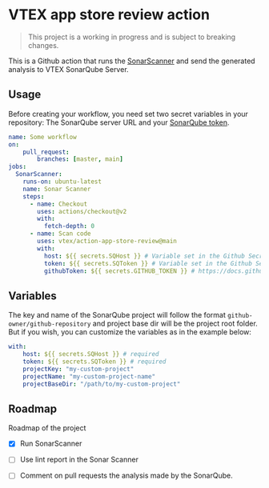 # VTEX app store review action
> This project is a working in progress and is subject to breaking changes.

This is a Github action that runs the [SonarScanner](https://docs.sonarqube.org/latest/analysis/scan/sonarscanner/) and send the generated analysis to VTEX SonarQube Server.

## Usage

Before creating your workflow, you need set two secret variables in your repository: The SonarQube server URL and your [SonarQube token](https://docs.sonarqube.org/latest/user-guide/user-token/).

```yml
name: Some workflow
on:
    pull_request:
        branches: [master, main]
jobs:
  SonarScanner:
    runs-on: ubuntu-latest
    name: Sonar Scanner
    steps:
      - name: Checkout
        uses: actions/checkout@v2
        with:
          fetch-depth: 0
      - name: Scan code
        uses: vtex/action-app-store-review@main
        with:
          host: ${{ secrets.SQHost }} # Variable set in the Github Secrets
          token: ${{ secrets.SQToken }} # Variable set in the Github Secrets
          githubToken: ${{ secrets.GITHUB_TOKEN }} # https://docs.github.com/en/actions/reference/authentication-in-a-workflow#about-the-github_token-secret
```

## Variables

The key and name of the SonarQube project will follow the format `github-owner/github-repository` and project base dir will be the project root folder. But if you wish, you can customize the variables as in the example below:

```yml
with:
    host: ${{ secrets.SQHost }} # required
    token: ${{ secrets.SQToken }} # required
    projectKey: "my-custom-project"
    projectName: "my-custom-project-name"
    projectBaseDir: "/path/to/my-custom-project"
```

## Roadmap

Roadmap of the project

- [x] Run SonarScanner
- [ ] Use lint report in the Sonar Scanner
- [ ] Comment on pull requests the analysis made by the SonarQube. 

